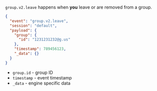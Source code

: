 `group.v2.leave` happens when **you** leave or are removed from a group.

```json { title="group.v2.leave" }
{
  "event": "group.v2.leave",
  "session": "default",
  "payload": {
    "group": {
      "id": "1231231232@g.us"
    },
    "timestamp": 789456123,
    "_data": {}
  }
}
```

- `group.id` - group ID
- `timestamp` - event timestamp
- `_data` - engine specific data
